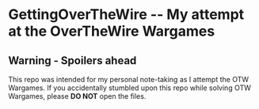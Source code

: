 # GettingOverTheWire -- My attempt at the OverTheWire Wargames

## Warning - Spoilers ahead

This repo was intended for my personal note-taking as I attempt the OTW Wargames. If you accidentally stumbled upon this repo while solving OTW Wargames, please **DO NOT** open the files.
